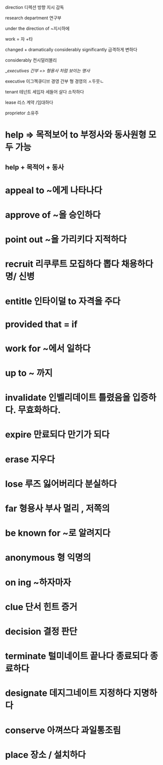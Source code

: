 direction 디렉션 방향 지시 감독

research department 연구부

under the direction of ~지시하에 

work = 자 +타

changed + dramatically considerably significantly 급격하게 변하다

considerably 컨시덜러블리

__executives 간부 => 형용사 처럼 보이는 명사_ 

executive  이그젝큐디브 경영 간부 형 경영의 ㅅ두뭇ㄴ

tenant 테넌트 세입자 세들어 살다 소작하다

lease 리스 계약 /임대하다

proprietor 소유주


# help => 목적보어 to 부정사와 동사원형 모두 가능

## help + 목적어 + 동사

# appeal to ~에게 나타나다

# approve of ~을 승인하다

# point out ~을 가리키다 지적하다

# recruit 리쿠루트 모집하다 뽑다 채용하다 명/ 신병

# entitle 인타이덜 to 자격을 주다

# provided that = if

# work for ~에서 일하다

# up to ~ 까지

# invalidate 인벨리데이트 틀렸음을 입증하다. 무효화하다.

# expire 만료되다 만기가 되다 

# erase 지우다

# lose 루즈 잃어버리다 분실하다  

# far 형용사 부사  멀리 , 저쪽의 

# be known for ~로 알려지다

# anonymous 형 익명의

# on ing ~하자마자

# clue 단서 힌트 증거

# decision 결정 판단

# terminate 털미네이트 끝나다 종료되다 종료하다

# designate 데지그네이트 지정하다 지명하다

# conserve 아껴쓰다 과일통조림

# place 장소 / 설치하다

# 
